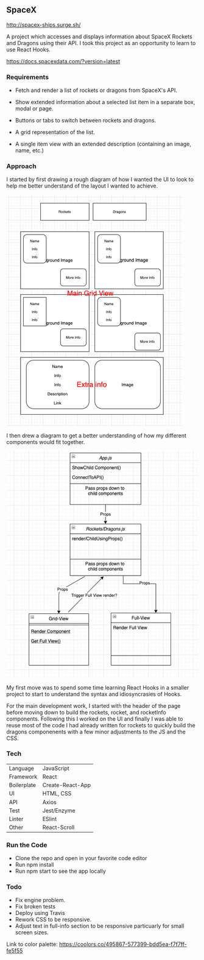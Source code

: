 ## SpaceX

http://spacex-ships.surge.sh/

A project which accesses and displays information about SpaceX Rockets and Dragons using their API.
I took this project as an opportunity to learn to use React Hooks.

https://docs.spacexdata.com/?version=latest

### Requirements
- Fetch and render a list of rockets or dragons from SpaceX's API.
- Show extended information about a selected list item in a separate box, modal or page.

- Buttons or tabs to switch between rockets and dragons.
- A grid representation of the list.
- A single item view with an extended description (containing an image, name, etc.)

### Approach

I started by first drawing a rough diagram of how I wanted the UI to look to help me better understand of the layout I wanted to achieve.

![alt text](https://github.com/AlexLewis10/spacex/blob/master/img/ui-mock-up.png)

I then drew a diagram to get a better understanding of how my different components would fit together.

![alt-text](https://github.com/AlexLewis10/spacex/blob/master/img/component.png)

My first move was to spend some time learning React Hooks in a smaller project to start to understand the syntax and idiosyncrasies of Hooks.

For the main development work, I started with the header of the page before moving down to build the rockets, rocket, and rocketInfo components. Following this I worked on the UI and finally I was able to reuse most of the code I had already written for rockets to quickly build the dragons componenents with a few minor adjustments to the JS and the CSS.

### Tech
| | |
| ---- | ---|
| Language | JavaScript |
| Framework | React |
| Boilerplate | Create-React-App |
| UI | HTML, CSS |
| API | Axios |
| Test | Jest/Enzyme |
| Linter | ESlint |
| Other | React-Scroll |

### Run the Code
- Clone the repo and open in your favorite code editor
- Run npm install
- Run npm start to see the app locally


### Todo
- Fix engine problem.
- Fix broken tests
- Deploy using Travis
- Rework CSS to be responsive.
- Adjust text in full-info section to be responsive particuarly for small screen sizes.

Link to color palette: https://coolors.co/495867-577399-bdd5ea-f7f7ff-fe5f55







